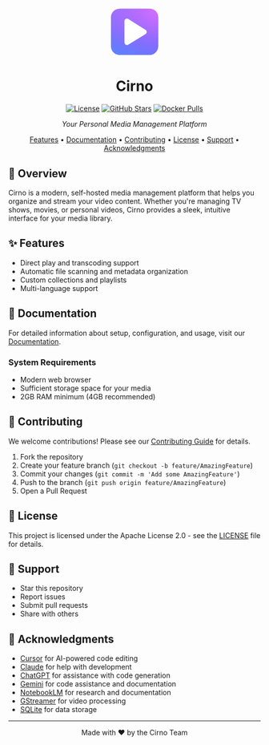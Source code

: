 <div align="center">

<img src="./web/public/cirno_logo.png" width="100" alt="Cirno Logo">

# Cirno

[![License](https://img.shields.io/badge/license-Apache%202.0-blue.svg)](LICENSE)
[![GitHub Stars](https://img.shields.io/github/stars/ShroXd/cirno?style=social)](https://github.com/ShroXd/cirno)
[![Docker Pulls](https://img.shields.io/docker/pulls/shroxd/cirno)](https://hub.docker.com/r/shroxd/cirno)

_Your Personal Media Management Platform_

[Features](#-features) • [Documentation](#-documentation) • [Contributing](#-contributing) • [License](#-license) • [Support](#-support) • [Acknowledgments](#-acknowledgments)

</div>

## 🎯 Overview

Cirno is a modern, self-hosted media management platform that helps you organize and stream your video content. Whether you're managing TV shows, movies, or personal videos, Cirno provides a sleek, intuitive interface for your media library.

## ✨ Features

- Direct play and transcoding support
- Automatic file scanning and metadata organization
- Custom collections and playlists
- Multi-language support

## 📖 Documentation

For detailed information about setup, configuration, and usage, visit our [Documentation](https://cirno.atriiy.dev/).

### System Requirements

- Modern web browser
- Sufficient storage space for your media
- 2GB RAM minimum (4GB recommended)

## 🤝 Contributing

We welcome contributions! Please see our [Contributing Guide](CONTRIBUTING.md) for details.

1. Fork the repository
2. Create your feature branch (`git checkout -b feature/AmazingFeature`)
3. Commit your changes (`git commit -m 'Add some AmazingFeature'`)
4. Push to the branch (`git push origin feature/AmazingFeature`)
5. Open a Pull Request

## 📜 License

This project is licensed under the Apache License 2.0 - see the [LICENSE](LICENSE) file for details.

## 💖 Support

- Star this repository
- Report issues
- Submit pull requests
- Share with others

## 🙏 Acknowledgments

- [Cursor](https://cursor.sh/) for AI-powered code editing
- [Claude](https://www.anthropic.com/claude) for help with development
- [ChatGPT](https://chat.openai.com/) for assistance with code generation
- [Gemini](https://gemini.google.com/) for code assistance and documentation
- [NotebookLM](https://notebooklm.google/) for research and documentation
- [GStreamer](https://gstreamer.freedesktop.org/) for video processing
- [SQLite](https://www.sqlite.org/) for data storage

---

<div align="center">
Made with ❤️ by the Cirno Team
</div>
